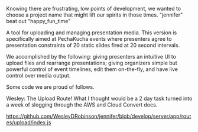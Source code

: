 Knowing there are frustrating, low points of development, we wanted to choose a project name that might lift our spirits in those times. "jennifer" beat out "happy_fun_time"

A tool for uploading and managing presentation media. This version is specifically aimed at PechaKucha events where presenters agree to presentation constraints of 20 static slides fired at 20 second intervals.

We accomplished by the following:
giving presenters an intuitive UI to upload files and rearrange presentations;
giving organizers simple but powerful control of event timelines, edit them on-the-fly, and have live control over media output.

Some code we are proud of follows.

Wesley: The Upload Route! What I thought would be a 2 day task turned into a week of slogging through the AWS and Cloud Convert docs.

https://github.com/WesleyDRobinson/jennifer/blob/develop/server/app/routes/upload/index.js
